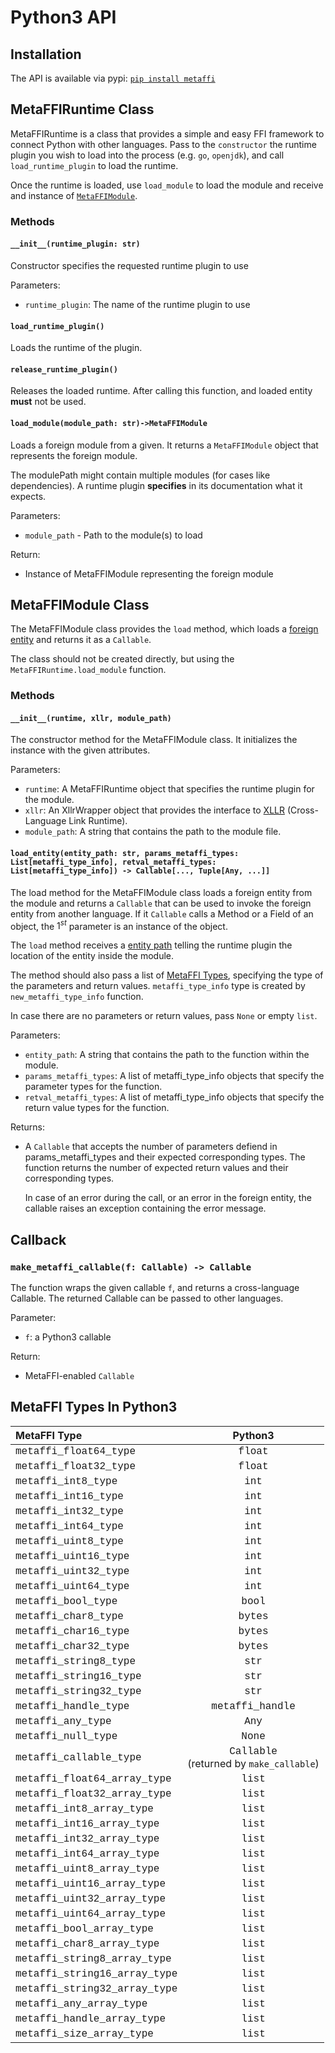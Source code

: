 # Python3 API

## Installation

The API is available via pypi: [`pip install metaffi`](https://pypi.org/project/metaffi-api/)

## MetaFFIRuntime Class

MetaFFIRuntime is a class that provides a simple and easy FFI framework to connect Python with other languages. Pass to the `constructor` the runtime plugin you wish to load into the process (e.g. `go`, `openjdk`), and call `load_runtime_plugin` to load the runtime.

Once the runtime is loaded, use `load_module` to load the module and receive and instance of [`MetaFFIModule`](#metaffimodule-class).  

### Methods

#### `__init__(runtime_plugin: str)`

Constructor specifies the requested runtime plugin to use

Parameters:

- `runtime_plugin`: The name of the runtime plugin to use

#### `load_runtime_plugin()`

Loads the runtime of the plugin.

#### `release_runtime_plugin()`

Releases the loaded runtime. After calling this function, and loaded entity **must** not be used.

#### `load_module(module_path: str)->MetaFFIModule`

Loads a foreign module from a given. It returns a `MetaFFIModule` object that represents the foreign module.

The modulePath might contain multiple modules (for cases like dependencies). A runtime plugin **specifies** in its documentation what it expects.

Parameters:

- `module_path` - Path to the module(s) to load

Return:

- Instance of MetaFFIModule representing the foreign module

## MetaFFIModule Class

The MetaFFIModule class provides the `load` method, which loads a [foreign entity](/technical/terminology/) and returns it as a `Callable`.

The class should not be created directly, but using the `MetaFFIRuntime.load_module` function.

### Methods

#### `__init__(runtime, xllr, module_path)`

The constructor method for the MetaFFIModule class. It initializes the instance with the given attributes.

Parameters:

- `runtime`: A MetaFFIRuntime object that specifies the runtime plugin for the module.
- `xllr`: An XllrWrapper object that provides the interface to [XLLR](/technical/xllr/) (Cross-Language Link Runtime).
- `module_path`: A string that contains the path to the module file.

#### `load_entity(entity_path: str, params_metaffi_types: List[metaffi_type_info], retval_metaffi_types: List[metaffi_type_info]) -> Callable[..., Tuple[Any, ...]]`

The load method for the MetaFFIModule class loads a foreign entity from the module and returns a `Callable` that can be used to invoke the foreign entity from another language. If it `Callable` calls a Method or a Field of an object, the $1^{st}$ parameter is an instance of the object.

The `load` method receives a [entity path](/README.md#entity-path) telling the runtime plugin the location of the entity inside the module.

The method should also pass a list of [MetaFFI Types](#metaffi-types-in-python3), specifying the type of the parameters and return values. `metaffi_type_info` type is created by `new_metaffi_type_info` function.

In case there are no parameters or return values, pass `None` or empty `list`.

Parameters:

- `entity_path`: A string that contains the path to the function within the module.
- `params_metaffi_types`: A list of metaffi_type_info objects that specify the parameter types for the function.
- `retval_metaffi_types`: A list of metaffi_type_info objects that specify the return value types for the function.

Returns:

- A `Callable` that accepts the number of parameters defiend in         params_metaffi_types and their expected corresponding types.
    The function returns the number of expected return values and their corresponding types.

    In case of an error during the call, or an error in the foreign entity, the callable raises an exception containing the error message.

## Callback

### `make_metaffi_callable(f: Callable) -> Callable`

The function wraps the given callable `f`, and returns a cross-language Callable. The returned Callable can be passed to other languages.

Parameter:

- `f`: a Python3 callable

Return:

- MetaFFI-enabled `Callable`

## MetaFFI Types In Python3

| MetaFFI Type | Python3 |
| :------------ | :------------: |
| <span style="font-family: courier;">metaffi_float64_type</span> | <span style="font-family: courier;">float</span> |
| <span style="font-family: courier;">metaffi_float32_type</span> | <span style="font-family: courier;">float</span> |
| <span style="font-family: courier;">metaffi_int8_type</span> | <span style="font-family: courier;">int</span> |
| <span style="font-family: courier;">metaffi_int16_type</span> | <span style="font-family: courier;">int</span> |
| <span style="font-family: courier;">metaffi_int32_type</span> | <span style="font-family: courier;">int</span> |
| <span style="font-family: courier;">metaffi_int64_type</span> | <span style="font-family: courier;">int</span> |
| <span style="font-family: courier;">metaffi_uint8_type</span> | <span style="font-family: courier;">int</span> |
| <span style="font-family: courier;">metaffi_uint16_type</span> | <span style="font-family: courier;">int</span> |
| <span style="font-family: courier;">metaffi_uint32_type</span> | <span style="font-family: courier;">int</span> |
| <span style="font-family: courier;">metaffi_uint64_type</span> | <span style="font-family: courier;">int</span> |
| <span style="font-family: courier;">metaffi_bool_type</span> | <span style="font-family: courier;">bool</span> |
| <span style="font-family: courier;">metaffi_char8_type</span> | <span style="font-family: courier;">bytes</span> |
| <span style="font-family: courier;">metaffi_char16_type</span> | <span style="font-family: courier;">bytes</span> |
| <span style="font-family: courier;">metaffi_char32_type</span> | <span style="font-family: courier;">bytes</span> |
| <span style="font-family: courier;">metaffi_string8_type</span> | <span style="font-family: courier;">str</span> |
| <span style="font-family: courier;">metaffi_string16_type</span> | <span style="font-family: courier;">str</span> |
| <span style="font-family: courier;">metaffi_string32_type</span> | <span style="font-family: courier;">str</span> |
| <span style="font-family: courier;">metaffi_handle_type</span> | <span style="font-family: courier;">metaffi_handle</span> |
| <span style="font-family: courier;">metaffi_any_type</span> | <span style="font-family: courier;">Any</span> |
| <span style="font-family: courier;">metaffi_null_type</span> | <span style="font-family: courier;">None</span> |
| <span style="font-family: courier;">metaffi_callable_type</span> | <span style="font-family: courier;">Callable</span><BR>(returned by `make_callable`) |
| <span style="font-family: courier;">metaffi_float64_array_type</span> | <span style="font-family: courier;">list</span> |
| <span style="font-family: courier;">metaffi_float32_array_type</span> | <span style="font-family: courier;">list</span> |
| <span style="font-family: courier;">metaffi_int8_array_type</span> |<span style="font-family: courier;"> list</span> |
| <span style="font-family: courier;">metaffi_int16_array_type</span> | <span style="font-family: courier;">list</span> |
| <span style="font-family: courier;">metaffi_int32_array_type</span> | <span style="font-family: courier;">list</span> |
| <span style="font-family: courier;">metaffi_int64_array_type</span> | <span style="font-family: courier;">list</span> |
| <span style="font-family: courier;">metaffi_uint8_array_type</span> | <span style="font-family: courier;">list</span> |
| <span style="font-family: courier;">metaffi_uint16_array_type</span> | <span style="font-family: courier;">list</span> |
| <span style="font-family: courier;">metaffi_uint32_array_type</span> | <span style="font-family: courier;">list</span> |
| <span style="font-family: courier;">metaffi_uint64_array_type</span> | <span style="font-family: courier;">list</span> |
| <span style="font-family: courier;">metaffi_bool_array_type</span> | <span style="font-family: courier;">list</span> |
| <span style="font-family: courier;">metaffi_char8_array_type</span> | <span style="font-family: courier;">list</span> |
| <span style="font-family: courier;">metaffi_string8_array_type</span> | <span style="font-family: courier;">list</span> |
| <span style="font-family: courier;">metaffi_string16_array_type</span> | <span style="font-family: courier;">list</span> |
| <span style="font-family: courier;">metaffi_string32_array_type</span> | <span style="font-family: courier;">list</span> |
| <span style="font-family: courier;">metaffi_any_array_type</span> | <span style="font-family: courier;">list</span> |
| <span style="font-family: courier;">metaffi_handle_array_type | <span style="font-family: courier;">list</span> |
| <span style="font-family: courier;">metaffi_size_array_type</span> | <span style="font-family: courier;">list</span> |
